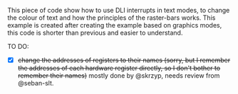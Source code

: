 This piece of code show how to use DLI interrupts in text modes, to change the colour of text and how the principles of the raster-bars works. This example is created after creating the example based on graphics modes, this code is shorter than previous and easier to understand.


TO DO:

- [x] ~~change the addresses of registers to their names (sorry, but I remember the addresses of each hardware register directly, so I don't bother to remember their names)~~ mostly done by @skrzyp, needs review from @seban-slt.
